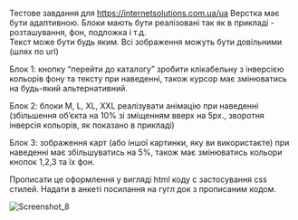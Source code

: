Тестове завдання для https://internetsolutions.com.ua/ua
Верстка має бути адаптивною. 
Блоки мають бути реалізовані так як в прикладі - розташування, фон, подложка і т.д.  
Текст може бути будь яким. Всі зображення можуть бути довільними (шлях по url)


Блок 1: кнопку “перейти до каталогу” зробити клікабельну з інверсією кольорів фону та тексту при наведенні, також курсор має змінюватись на будь-який альтернативний. 

Блок 2: блоки М, L, XL, XXL реалізувати анімацію при наведенні (збільшення об’єкта на 10% зі зміщенням вверх на 5px., зворотня інверсія кольорів, як показано в прикладі)

Блок 3: зображення карт (або іншої картинки, яку ви використаєте)  при наведенні має збільшуватись на 5%, також має змінюватись кольори кнопок 1,2,3 та їх фон. 


Прописати це оформлення у вигляді html коду с застосування css стилей.  Надати в анкеті посилання на гугл док  з прописаним кодом.


![Screenshot_8](https://github.com/irapanch/maps-html-css/assets/117355580/4baaa38a-b234-4f5b-b00a-2512cbd9ccd7)
